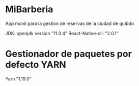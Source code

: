 # MiBarberia
 App movil para la gestion de reservas de la ciudad de quibdo 

JDK: openjdk version "11.0.4"
React-Native-cli: "2.0.1"

# Gestionador de paquetes por defecto YARN 
Yarn "1.19.0"


